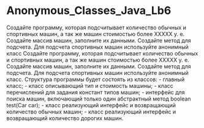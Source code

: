 # Anonymous_Classes_Java_Lb6
Создайте программу, которая подсчитывает количество обычных и спортивных машин, а так же машин стоимостью более ХХХХХ у. е. Создайте массив машин, заполните их данными. Создайте метод для подсчета. Для подсчета спортивных машин используйте анонимный класс
Создайте программу, которая подсчитывает количество обычных и спортивных машин, а так же машин стоимостью более ХХХХХ у. е. Создайте массив машин, заполните их данными. Создайте метод для подсчета. Для подсчета спортивных машин используйте анонимный класс. Структура программы будет состоять из классов: - главный класс; - класс описывающий тип и стоимость машины; - класс перечислений для задания констант типов машин; - интерфейс для поиска машин, включающий только один абстрактный метод boolean test(Car car); - класс реализующий интерфейс и возвращающий количество обычных машин; - класс реализующий интерфейс и возвращающий количество дорогих машин.
